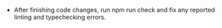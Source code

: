 - After finishing code changes, run npm run check and fix any reported linting and typechecking errors.